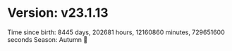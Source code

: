 # Version: v23.1.13
Time since birth: 8445 days, 202681 hours, 12160860 minutes, 729651600 seconds
Season: Autumn 🍁
